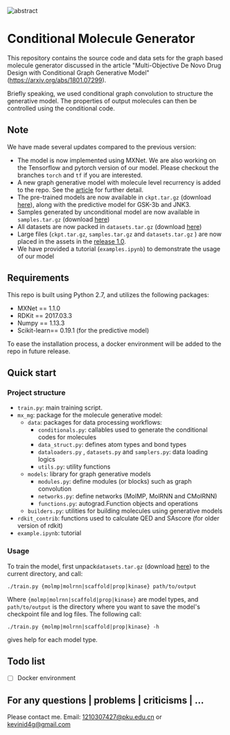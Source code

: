 ![abstract](https://github.com/kevinid/molecule_generator/blob/master/img/abstract.png?raw=true)



# Conditional Molecule Generator

This repository contains the source code and data sets for the graph based molecule generator discussed in the article "Multi-Objective De Novo Drug Design with Conditional Graph Generative Model" (https://arxiv.org/abs/1801.07299). 

Briefly speaking, we used conditional graph convolution to structure the generative model. The properties of output molecules can then be controlled using the conditional code.

## Note

We have made several updates compared to the previous version:

- The model is now implemented using MXNet. We are also working on the Tensorflow and pytorch version of our model. Please checkout the branches `torch` and `tf` if you are interested.
- A new graph generative model with molecule level recurrency is added to the repo. See the [article](https://arxiv.org/abs/1801.07299) for further detail.
- The pre-trained models are now available in `ckpt.tar.gz` (download [here](https://github.com/kevinid/molecule_generator/releases/download/1.0/ckpt.tar.gz)), along with the predictive model for GSK-3b and JNK3.
- Samples generated by unconditional model are now available in `samples.tar.gz` (download [here](https://github.com/kevinid/molecule_generator/releases/download/1.0/samples.tar.gz))
- All datasets are now packed in `datasets.tar.gz` (download [here](https://github.com/kevinid/molecule_generator/releases/download/1.0/datasets.tar.gz))
- Large files (`ckpt.tar.gz`, `samples.tar.gz`  and `datasets.tar.gz` ) are now placed in the assets in the [release 1.0](https://github.com/kevinid/molecule_generator/releases/tag/1.0).
- We have provided a tutorial (`examples.ipynb`) to demonstrate the usage of our model

## Requirements

This repo is built using Python 2.7, and utilizes the following packages:

- MXNet == 1.1.0
- RDKit == 2017.03.3
- Numpy == 1.13.3
- Scikit-learn== 0.19.1 (for the predictive model)

To ease the installation process, a docker environment will be added to the repo in future release.

## Quick start

### Project structure

- `train.py`: main training script.
- `mx_mg`: package for the molecule generative model:
  - `data`: packages for data processing workflows:
    - `conditionals.py`: callables used to generate the conditional codes for molecules
    - `data_struct.py`: defines atom types and bond types
    - `dataloaders.py` , `datasets.py` and `samplers.py`: data loading logics
    - `utils.py`: utility functions
  - `models`: library for graph generative models
    - `modules.py`: define modules (or blocks) such as graph convolution
    - `networks.py`: define networks (MolMP, MolRNN and CMolRNN)
    - `functions.py`: autograd.Function objects and operations
  - `builders.py`: utilities for building molecules using generative models
- `rdkit_contrib`: functions used to calculate QED and SAscore (for older version of rdkit)
- `example.ipynb`: tutorial

### Usage

To train the model, first unpack`datasets.tar.gz` (download [here](https://github.com/kevinid/molecule_generator/releases/download/1.0/datasets.tar.gz)) to the current directory, and call:
```shell
./train.py {molmp|molrnn|scaffold|prop|kinase} path/to/output
```
Where `{molmp|molrnn|scaffold|prop|kinase}` are model types, and `path/to/output` is the directory where you want to save the model's checkpoint file and log files. The following call:

```shell
./train.py {molmp|molrnn|scaffold|prop|kinase} -h
```

gives help for each model type.

## Todo list

- [ ] Docker environment

## For any questions | problems | criticisms | ...

Please contact me. Email: [1210307427@pku.edu.cn](mailto:1210307427@pku.edu.cn) or [kevinid4g@gmail.com](mailto:kevinid4g@gmail.com)